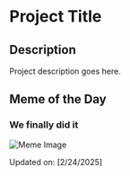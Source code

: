 # Project Title

## Description

Project description goes here.

## Meme of the Day

### We finally did it
![Meme Image](https://i.redd.it/av4fna9b0oke1.png)

Updated on: [2/24/2025]